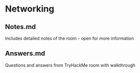 # Networking

## Notes.md

Includes detailed notes of the room - open for more information

## Answers.md

Questions and answers from TryHackMe room with walkthrough
